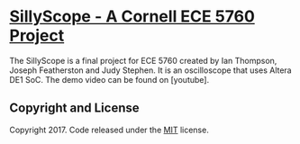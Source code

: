 # [SillyScope - A Cornell ECE 5760 Project](https://judyls.github.io/sillyscope/)

The SillyScope is a final project for ECE 5760 created by Ian Thompson, Joseph Featherston and Judy Stephen. It is an oscilloscope that uses Altera DE1 SoC. The demo video can be found on [youtube].  

## Copyright and License

Copyright 2017. Code released under the [MIT](https://github.com/BlackrockDigital/startbootstrap-new-age/blob/gh-pages/LICENSE) license.
